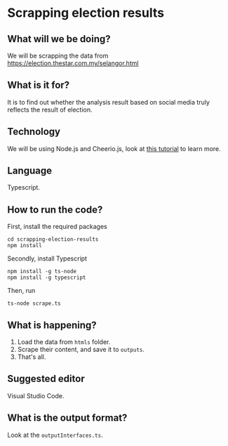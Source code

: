 # Scrapping election results
## What will we be doing?
We will be scrapping the data from https://election.thestar.com.my/selangor.html


## What is it for?
It is to find out whether the analysis result based on social media truly reflects the result of election.

## Technology
We will be using Node.js and Cheerio.js, look at [this tutorial](https://www.digitalocean.com/community/tutorials/how-to-use-node-js-request-and-cheerio-to-set-up-simple-web-scraping) to learn more.

## Language
Typescript.

## How to run the code?
First, install the required packages
```
cd scrapping-election-results
npm install 
```
Secondly, install Typescript
```
npm install -g ts-node
npm install -g typescript
```
Then, run 
```
ts-node scrape.ts
```

## What is happening?
1. Load the data from `htmls` folder.
2. Scrape their content, and save it to `outputs`.
3. That's all.

## Suggested editor
Visual Studio Code.

## What is the output format?
Look at the `outputInterfaces.ts`.